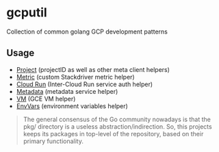 # gcputil

Collection of common golang GCP development patterns

## Usage

* [Project](project/) (projectID as well as other meta client helpers)
* [Metric](metric/) (custom Stackdriver metric helper)
* [Cloud Run](cr/) (Inter-Cloud Run service auth helper)
* [Metadata](meta/) (metadata service helper)
* [VM](vm/) (GCE VM helper)
* [EnvVars](env/) (environment variables helper)

> The general consensus of the Go community nowadays is that the pkg/ directory is a useless abstraction/indirection. So, this projects keeps its packages in top-level of the repository, based on their primary functionality.